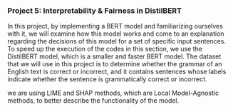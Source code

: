 ### **Project 5: Interpretability & Fairness in DistilBERT**

In this project, by implementing a BERT model and familiarizing ourselves with it, we will examine how this model works and come to an explanation regarding the decisions of this model for a set of specific input sentences.
To speed up the execution of the codes in this section, we use the DistilBERT model, which is a smaller and faster BERT model.
The dataset that we will use in this project is to determine whether the grammar of an English text is correct or incorrect, and it contains sentences whose labels indicate whether the sentence is grammatically correct or incorrect.

we are using LIME and SHAP methods, which are Local Model-Agnostic methods, to better describe the functionality of the model.
